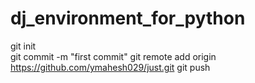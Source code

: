 # dj_environment_for_python


git init  
git commit -m "first commit"
git remote add origin https://github.com/ymahesh029/just.git
git push
